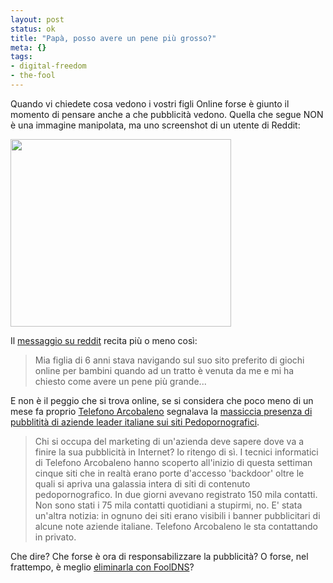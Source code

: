 ```yaml
--- 
layout: post
status: ok
title: "Papà, posso avere un pene più grosso?"
meta: {}
tags: 
- digital-freedom
- the-fool
---
```

Quando vi chiedete cosa vedono i vostri figli Online forse è giunto il momento di pensare anche a che pubblicità vedono. Quella che segue NON è una immagine manipolata, ma uno screenshot di un utente di Reddit:  
  
<a href="http://www.lastknight.com/download//2009/12/uoJi0.png"><img src="http://www.lastknight.com/download//2009/12/uoJi0-353x300.png" alt="" title="Pubblicità sessuale su sito Mattel" width="353" height="300" class="aligncenter size-medium wp-image-1718" /></a>  
  
Il [messaggio su reddit][1] recita più o meno così:  
  
> Mia figlia di 6 anni stava navigando sul suo sito preferito di giochi online per bambini quando ad un tratto è venuta da me e mi ha chiesto come avere un pene più grande...  
  
E non è il peggio che si trova online, se si considera che poco meno di un mese fa proprio [Telefono Arcobaleno][2]  segnalava la [massiccia presenza di pubblitità di aziende leader italiane sui siti Pedopornografici][3].  
> Chi si occupa del marketing di un'azienda deve sapere dove va a finire la sua pubblicità in Internet? Io ritengo di sì. I tecnici informatici di Telefono Arcobaleno hanno scoperto all'inizio di questa settiman cinque siti che in realtà erano porte d'accesso 'backdoor' oltre le quali si apriva una galassia intera di siti di contenuto pedopornografico. In due giorni avevano registrato 150 mila contatti.   
> Non sono stati i 75 mila contatti quotidiani a stupirmi, no. E' stata un'altra notizia: in ognuno dei siti erano visibili i banner pubblicitari di alcune note aziende italiane. Telefono Arcobaleno le sta contattando in privato. 
  
Che dire? Che forse è ora di responsabilizzare la pubblicità? O forse, nel frattempo, è meglio [eliminarla con FoolDNS](http://fooldns.com/c)?

[1]: http://www.reddit.com/r/WTF/comments/ags73/so_my_6_year_old_daughter_was_playing_on_her/
[2]: http://www.telefonoarcobaleno.org/
[3]: http://www.lastampa.it/_web/CMSTP/tmplrubriche/giornalisti/grubrica.asp?ID_blog=124&ID_articolo=184&ID_sezione=274&sezione= 
